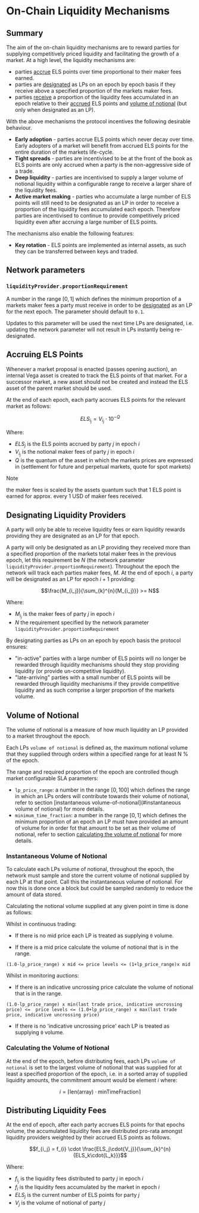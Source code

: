 # On-Chain Liquidity Mechanisms

## Summary

The aim of the on-chain liquidity mechanisms are to reward parties for supplying competitively priced liquidity and facilitating the growth of a market. At a high level, the liquidity mechanisms are:

- parties [accrue](#accruing-els-points) ELS points over time proportional to their maker fees earned.
- parties are [designated](#designating-liquidity-providers) as LPs on an epoch by epoch basis if they receive above a specified proportion of the markets maker fees.
- parties [receive](#distributing-liquidity-fees) a proportion of the liquidity fees accumulated in an epoch relative to their [accrued](#accruing-els-points) ELS points and [volume of notional](#volume-of-notional) (but only when designated as an LP).

With the above mechanisms the protocol incentives the following desirable behaviour.

- **Early adoption** - parties accrue ELS points which never decay over time. Early adopters of a market will benefit from accrued ELS points for the entire duration of the markets life-cycle.
- **Tight spreads** - parties are incentivised to be at the front of the book as ELS points are only accrued when a party is the non-aggressive side of a trade.
- **Deep liquidity** - parties are incentivised to supply a larger volume of notional liquidity within a configurable range to receive a larger share of the liquidity fees.
- **Active market making** - parties who accumulate a large number of ELS points will still need to be designated as an LP in order to receive a proportion of the liquidity fees accumulated each epoch. Therefore parties are incentivised to continue to provide competitively priced liquidity even after accruing a large number of ELS points.

The mechanisms also enable the following features:

- **Key rotation** - ELS points are implemented as internal assets, as such they can be transferred between keys and traded.

## Network parameters

### `liquidityProvider.proportionRequirement`

A number in the range $[0, 1]$ which defines the minimum proportion of a markets maker fees a party must receive in order to be [designated](#designating-liquidity-providers) as an LP for the next epoch. The parameter should default to `0.1`.

Updates to this parameter will be used the next time LPs are designated, i.e. updating the network parameter will not result in LPs instantly being re-designated.

## Accruing ELS Points

Whenever a market proposal is enacted (passes opening auction), an internal Vega asset is created to track the ELS points of that market. For a successor market, a new asset should not be created and instead the ELS asset of the parent market should be used.

At the end of each epoch, each party accrues ELS points for the relevant market as follows:

$$ELS_{i_j} = V_{i_j} \cdot 10^{-Q}$$

Where:

- $ELS_{j}$ is the ELS points accrued by party $j$ in epoch $i$
- $V_{i_j}$ is the notional maker fees of party $j$ in epoch $i$
- $Q$ is the quantum of the asset in which the markets prices are expressed in (settlement for future and perpetual markets, quote for spot markets)

> [!NOTE]
> the maker fees is scaled by the assets quantum such that 1 ELS point is earned for approx. every 1 USD of maker fees received.

## Designating Liquidity Providers

A party will only be able to receive liquidity fees or earn liquidity rewards providing they are designated as an LP for that epoch.

A party will only be designated as an LP providing they received more than a specified proportion of the markets total maker fees in the previous epoch, let this requirement be $N$ (the network parameter `liquidityProvider.proportionRequirement`). Throughout the epoch the network will track each parties maker fees, $M$.  At the end of epoch $i$, a party will be designated as an LP for epoch $i+1$ providing:

$$\frac{M_{i_j}}{\sum_{k}^{n}{M_{i_j}}} >= N$$

Where:

- $M_{i_j}$ is the maker fees of party ${j}$ in epoch ${i}$
- $N$ the requirement specified by the network parameter `liquidityProvider.proportionRequirement`

By designating parties as LPs on an epoch by epoch basis the protocol ensures:

- "in-active" parties with a large number of ELS points will no longer be rewarded through liquidity mechanisms should they stop providing liquidity (or provide un-competitive liquidity).
- "late-arriving" parties with a small number of ELS points will be rewarded through liquidity mechanisms if they provide competitive liquidity and as such comprise a larger proportion of the markets volume.

## Volume of Notional

The volume of notional is a measure of how much liquidity an LP provided to a market throughout the epoch.

Each LPs `volume of notional` is defined as, the maximum notional volume that they supplied through orders within a specified range for at least N % of the epoch.

The range and required proportion of the epoch are controlled though market configurable SLA parameters:

- `lp_price_range`: a number in the range $[0, 100]$ which defines the range in which an LPs orders will contribute towards their volume of notional, refer to section [instantaneous volume-of-notional](#instantaneous volume of notional) for more details.
- `minimum_time_fraction`: a number in the range $[0, 1]$ which defines the minimum proportion of an epoch an LP must have provided an amount of volume for in order fot that amount to be set as their volume of notional, refer to section [calculating the volume of notional](#calculating-the-volume-of-notional) for more details.


### Instantaneous Volume of Notional

To calculate each LPs volume of notional, throughout the epoch, the network must sample and store the current volume of notional supplied by each LP at that point. Call this the instantaneous volume of notional. For now this is done once a block but could be sampled randomly to reduce the amount of data stored.

Calculating the notional volume supplied at any given point in time is done as follows:

Whilst in continuous trading:

- If there is no mid price each LP is treated as supplying `0` volume.

- If there is a mid price calculate the volume of notional that is in the range.

```text
(1.0-lp_price_range) x mid <= price levels <= (1+lp_price_range)x mid
```

Whilst in monitoring auctions:

- If there is an indicative uncrossing price calculate the volume of notional that is in the range.

```text
(1.0-lp_price_range) x min(last trade price, indicative uncrossing price) <=  price levels <= (1.0+lp_price_range) x max(last trade price, indicative uncrossing price)
```

- If there is no 'indicative uncrossing price' each LP is treated as supplying `0` volume.

### Calculating the Volume of Notional

At the end of the epoch, before distributing fees, each LPs `volume of notional` is set to the largest volume of notional that was supplied for at least a specified proportion of the epoch, i.e. in a sorted array of supplied liquidity amounts, the commitment amount would be element $i$ where:

$$i= \lceil\text{len(array)}\cdot{\text{minTimeFraction}}\rceil$$

## Distributing Liquidity Fees

At the end of epoch, after each party accrues ELS points for that epochs volume, the accumulated liquidity fees are distributed pro-rata amongst liquidity providers weighted by their accrued ELS points as follows.

$$f_{i_j} = f_{i} \cdot \frac{ELS_j\cdot{V_j}}{\sum_{k}^{n}{ELS_k\cdot{L_k}}}$$

Where:

- $f_{i_j}$ is the liquidity fees distributed to party $j$ in epoch $i$
- $f_{i}$ is the liquidity fees accumulated by the market in epoch $i$
- $ELS_j$ is the current number of ELS points for party $j$
- $V_j$ is the volume of notional of party $j$
